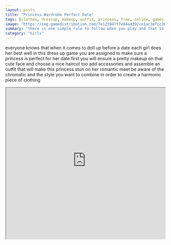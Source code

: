 ```yaml
---
layout: posts
title: "Princess Wardrobe Perfect Date"
tags: [clothes, dressup, makeup, outfit, princess, free, online, games, oyna, game, free, games, play, play, games]
image: "https://img.gamedistribution.com/7e125947f7e84a4392ce1ac3efcc361e.jpg"
summary: "there is one simple rule to follow when you play and that is to use the mouse  free online games oyna game free games play play games"
category: "Girls"
---
```


everyone knows that when it comes to doll up before a date each girl does her best well in this dress up game you are assigned to make sure a princess is perfect for her date first you will ensure a pretty makeup on that cute face and choose a nice haircut too add accessories and assemble an outfit that will make this princess stun on her romantic meet be aware of the chromatic and the style you want to combine in order to create a harmonic piece of clothing

<iframe width="100%" height="480px;" src="https://html5.gamedistribution.com/7e125947f7e84a4392ce1ac3efcc361e/"></iframe>